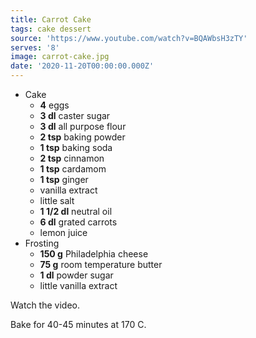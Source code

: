 ```yaml
---
title: Carrot Cake
tags: cake dessert
source: 'https://www.youtube.com/watch?v=BQAWbsH3zTY'
serves: '8'
image: carrot-cake.jpg
date: '2020-11-20T00:00:00.000Z'
---
```


- Cake
  - **4** eggs
  - **3 dl** caster sugar
  - **3 dl** all purpose flour
  - **2 tsp** baking powder
  - **1 tsp** baking soda
  - **2 tsp** cinnamon
  - **1 tsp** cardamom
  - **1 tsp** ginger
  - vanilla extract
  - little salt
  - **1 1/2 dl** neutral oil
  - **6 dl** grated carrots
  - lemon juice
- Frosting
  - **150 g** Philadelphia cheese
  - **75 g** room temperature butter
  - **1 dl** powder sugar
  - little vanilla extract

Watch the video.

Bake for 40-45 minutes at 170 C.

